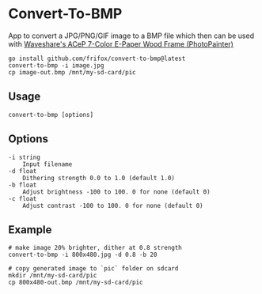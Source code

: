# Convert-To-BMP

App to convert a JPG/PNG/GIF image to a BMP file which then can be used with [Waveshare's ACeP 7-Color E-Paper Wood Frame (PhotoPainter)](https://www.waveshare.com/photopainter.htm)

    go install github.com/frifox/convert-to-bmp@latest
    convert-to-bmp -i image.jpg
    cp image-out.bmp /mnt/my-sd-card/pic

## Usage
    convert-to-bmp [options]

## Options
    -i string
        Input filename
    -d float
        Dithering strength 0.0 to 1.0 (default 1.0)
    -b float
        Adjust brightness -100 to 100. 0 for none (default 0)
    -c float
        Adjust contrast -100 to 100. 0 for none (default 0)


## Example
    
    # make image 20% brighter, dither at 0.8 strength
    convert-to-bmp -i 800x480.jpg -d 0.8 -b 20
    
    # copy generated image to `pic` folder on sdcard
    mkdir /mnt/my-sd-card/pic
    cp 800x480-out.bmp /mnt/my-sd-card/pic